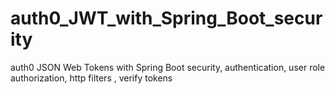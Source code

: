 # auth0_JWT_with_Spring_Boot_security
auth0 JSON Web Tokens with Spring Boot security, authentication, user role authorization, http filters , verify tokens
